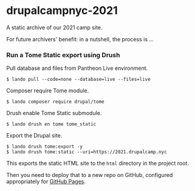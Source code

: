 # drupalcampnyc-2021
A static archive of our 2021 camp site.

For future archivers' benefit: in a nutshell, the process is ...

### Run a Tome Static export using Drush

Pull database and files from Pantheon Live environment.

```
$ lando pull --code=none --database=live --files=live
```

Composer require Tome module.

```
$ lando composer require drupal/tome
```

Drush enable Tome Static submodule.

```
$ lando drush en tome tome_static
```

Export the Drupal site.

```
$ lando drush tome:export -y
$ lando drush tome:static --uri=https://2021.drupalcamp.nyc
```

This exports the static HTML site to the `html` directory in the project root.

Then you need to deploy that to a new repo on GitHub, configured appropriately for [GitHub Pages](https://pages.github.com).
